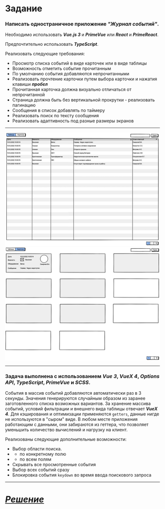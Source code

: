 # Задание

### Написать одностраничное приложение <i>"Журнал событий"</i>.

Необходимо использовать <i><strong>Vue.js 3</strong></i> и <i><strong>PrimeVue</strong></i> или <i><strong>React</strong></i> и <i><strong>PrimeReact</strong></i>.

Предпочтительно использовать <i><strong>TypeScript</strong></i>.

Реализовать следующие требования:

- Просмотр списка событий в виде карточек или в виде таблицы
- Возможность отметить событие прочитанным
- По умолчанию события добавляются непрочитанными
- Реализовать прочтение карточки путем выбора карточки и нажатия клавиши <i><strong>пробел</strong></i>
- Прочитанная карточка должна визуально отличаться от непрочитанной
- Страница должна быть без вертикальной прокрутки - реализовать
  пагинацию
- Сообщения в список добавлять по таймеру
- Реализовать поиск по тексту сообщения
- Реализовать адаптивность под разные размеры экранов

---

  <img src="./src/assets/img/example/example_1.jpg"/>
  <img src="./src/assets/img/example/example_2.jpg"/>

---

### Задача выполнена с использованием <i>Vue 3</i>, <i>VueX 4</i>, <i>Options API</i>, <i>TypeScript</i>, <i>PrimeVue</i> и <i>SCSS</i>.

События в массив событий добавляются автоматически раз в 3 секунды. Значения генерируются случайным образом из заранее заготовленного списка возможных вариантов.
За хранение массива событий, условий фильтрации и внешнего вида таблицы отвечает <i><strong>VueX 4</strong></i>. Для кэширования и оптимизации применяются `getters`, данные нигде не используются в "сыром" виде. В любом месте приложения работающим с данными, они забираются из геттера, что позволяет уменьшить количество вычислений и нагрузку на клиент.

Реализованы следующие дополнительные возможности:

- Выбор области поиска.
- - по конкретному полю
- - по всем полям
- Скрывать все просмотренные события
- Выбор всех событий сразу
- Блокировка события `keydown` во время ввода поискового запроса

---

# <i>[Решение](https://event-tracker-f4wy.onrender.com)</i>
